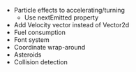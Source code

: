 * Particle effects to accelerating/turning
    - Use nextEmitted property
* Add Velocity vector instead of Vector2d
* Fuel consumption
* Font system
* Coordinate wrap-around
* Asteroids
* Collision detection